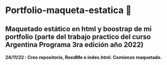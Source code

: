 # Portfolio-maqueta-estatica :wave:
## Maquetado estático en html y boostrap de mi portfolio (parte del trabajo practico del curso Argentina Programa 3ra edición año 2022)

#### 24/11/22 : Creo repositorio, ReedMe e index.html. Comienzo maquetado.